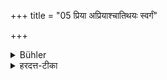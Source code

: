 +++
title = "05 प्रिया अप्रियाश्चातिथयः स्वर्गं"

+++

<details><summary>Bühler</summary>

5. It is declared in the Veda, 'Both welcome and indifferent guests procure heaven (for their host).'
</details>

<details><summary>हरदत्त-टीका</summary>

## सूत्रम्
प्रिया अप्रियाश्चाऽतिथियः स्वर्गं लोकं गमयन्तीति विज्ञायते ॥ ५ ॥  
### टिप्पनी
प्रियाः प्रसिद्धाः अप्रिया उदासीनाः, द्विषतो निषिद्धत्वात् ॥ ५ ॥
</details>
